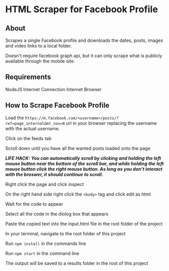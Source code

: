 # HTML Scraper for Facebook Profile

## About
Scrapes a single Facebook profile and downloads the dates, posts, images and video links to a local folder.

Doesn't require facebook graph api, but it can only scrape what is publicly available through the mobile site.

## Requirements
NodeJS
Internet Connection
Internet Browser

## How to Scrape Facebook Profile
Load the `https://m.facebook.com/<username>/posts/?ref=page_internal&mt_nav=0` url in your browser replacing the username with the actual username.

Click on the feeds tab

Scroll down until you have all the wanted posts loaded onto the page

***LIFE HACK: You can automatically scroll by clicking and holding the left mouse button near the bottom of the scroll bar, and while holding the left mouse button click the right mouse button. As long as you don't interact with the broswer, it should continue to scroll.***

Right click the page and click inspect

On the right hand side right click the `<body>` tag and click edit as html

Wait for the code to appear

Select all the code in the diolog box that appears

Paste the copied text into the input.html file in the root folder of the project

In your terminal, navigate to the root folder of this project

Run `npm install` in the commands line

Run `npm start` in the command line

The output will be saved to a results folder in the root of this project